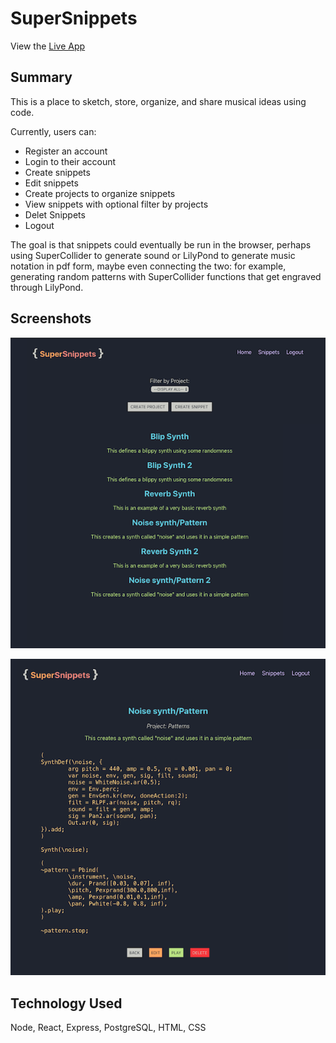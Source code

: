 # SuperSnippets

View the [Live App](https://super-snippets.benjaminjrosen.now.sh/)

## Summary

This is a place to sketch, store, organize, and share musical ideas using code.

Currently, users can:

- Register an account
- Login to their account
- Create snippets
- Edit snippets
- Create projects to organize snippets
- View snippets with optional filter by projects
- Delet Snippets
- Logout

The goal is that snippets could eventually be run in the browser, perhaps using SuperCollider to generate sound or LilyPond to generate music notation in pdf form, maybe even connecting the two: for example, generating random patterns with SuperCollider functions that get engraved through LilyPond.

## Screenshots

![Snippet List](https://github.com/tymbalodeon/super-snippets/blob/master/assets/snippets.png)

![Snippet Detail](https://github.com/tymbalodeon/super-snippets/blob/master/assets/snippet.png)

## Technology Used

Node, React, Express, PostgreSQL, HTML, CSS
